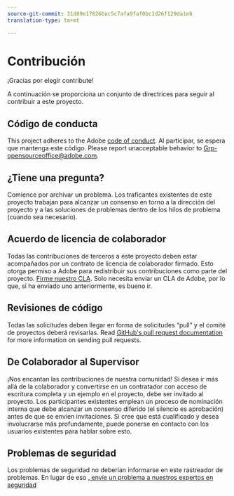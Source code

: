 ```yaml
---
source-git-commit: 31d89e17826bac5c7afa9faf0bc1d26f129da1e8
translation-type: tm+mt

---
```

# Contribución

¡Gracias por elegir contribute!

A continuación se proporciona un conjunto de directrices para seguir al contribuir a este proyecto.

## Código de conducta

This project adheres to the Adobe [code of conduct](code-of-conduct.md). Al participar, se espera que mantenga este código. Please report unacceptable behavior to [Grp-opensourceoffice@adobe.com](mailto:Grp-opensourceoffice@adobe.com).

## ¿Tiene una pregunta?

Comience por archivar un problema. Los traficantes existentes de este proyecto trabajan para alcanzar
un consenso en torno a la dirección del proyecto y a las soluciones de problemas dentro de los hilos
de problema (cuando sea necesario).

## Acuerdo de licencia de colaborador

Todas las contribuciones de terceros a este proyecto deben estar acompañados por un contrato de licencia de colaborador
firmado. Esto otorga permiso a Adobe para redistribuir sus contribuciones como parte del proyecto. [Firme nuestro CLA](https://opensource.adobe.com/cla.html). Solo necesita enviar un CLA de Adobe, por lo que, si ha enviado uno anteriormente,
es bueno ir.

## Revisiones de código

Todas las solicitudes deben llegar en forma de solicitudes “pull” y el comité de proyectos deberá revisarlas. Read [GitHub's pull request documentation](https://help.github.com/articles/about-pull-requests/)
for more information on sending pull requests.

<!--
Lastly, please follow the [pull request template](PULL_REQUEST_TEMPLATE.md) when
submitting a pull request!
-->

## De Colaborador al Supervisor

¡Nos encantan las contribuciones de nuestra comunidad! Si desea ir más allá de la colaborador
y convertirse en un contratador con acceso de escritura completa y un ejemplo en el proyecto, debe
ser invitado al proyecto. Los participantes existentes emplean un proceso de nominación
interna que debe alcanzar un consenso diferido (el silencio es aprobación) antes de que se envíen invitaciones. Si cree que está cualificado y desea involucrarse más profundamente,
puede ponerse en contacto con los usuarios existentes para hablar sobre esto.

## Problemas de seguridad

Los problemas de seguridad no deberían informarse en este rastreador de problemas. En lugar de eso [, envíe un problema a nuestros expertos en seguridad](https://helpx.adobe.com/security/alertus.html)
